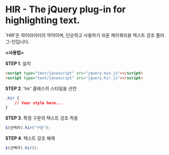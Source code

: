 # HIR - The jQuery plug-in for highlighting text.
'HIR'은 하이라이터의 약어이며, 단순하고 사용하기 쉬운 제이쿼리용 텍스트 강조 플러그-인입니다.

**<사용법>**

**STEP 1**. 설치 
````html
<script type="text/javascript" src="jquery.min.js"></script>
<script type="text/javascript" src="jquery.hir.js"></script>
````

**STEP 2**. 'hir' 클래스의 스타일을 선언
````css
.hir {
    // Your style here...
}
````

**STEP 3**. 특정 구문의 텍스트 강조 적용
````javascript
$(선택자).hir("구문");
````

**STEP 4**. 텍스트 강조 해제
````javascript
$(선택자).hir();
````

